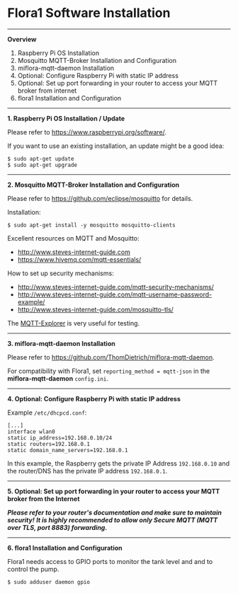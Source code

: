 # Flora1 Software Installation

----
**Overview**

1. Raspberry Pi OS Installation
2. Mosquitto MQTT-Broker Installation and Configuration
3. miflora-mqtt-daemon Installation
4. Optional: Configure Raspberry Pi with static IP address
5. Optional: Set up port forwarding in your router to access your MQTT broker from internet
6. flora1 Installation and Configuration

----
**1. Raspberry Pi OS Installation / Update**

Please refer to https://www.raspberrypi.org/software/.

If you want to use an existing installation, an update might be a good idea:
```
$ sudo apt-get update
$ sudo apt-get upgrade
```
----
**2. Mosquitto MQTT-Broker Installation and Configuration**

Please refer to https://github.com/eclipse/mosquitto for details.

Installation:
```
$ sudo apt-get install -y mosquitto mosquitto-clients
```

Excellent resources on MQTT and Mosquitto:
* http://www.steves-internet-guide.com
* https://www.hivemq.com/mqtt-essentials/

How to set up security mechanisms:
* http://www.steves-internet-guide.com/mqtt-security-mechanisms/
* http://www.steves-internet-guide.com/mqtt-username-password-example/
* http://www.steves-internet-guide.com/mosquitto-tls/

The [MQTT-Explorer](https://github.com/thomasnordquist/MQTT-Explorer) is very useful for testing.

----
**3. miflora-mqtt-daemon Installation**

Please refer to https://github.com/ThomDietrich/miflora-mqtt-daemon.

For compatibility with Flora1, set `reporting_method = mqtt-json` in the **miflora-mqtt-daemon** `config.ini`.

----
**4. Optional: Configure Raspberry Pi with static IP address**

Example `/etc/dhcpcd.conf`:
```
[...]
interface wlan0
static ip_address=192.168.0.10/24
static routers=192.168.0.1
static domain_name_servers=192.168.0.1
```
In this example, the Raspberry gets the private IP Address `192.168.0.10` and the router/DNS has the private IP address ```192.168.0.1```.

----
**5. Optional: Set up port forwarding in your router to access your MQTT broker from the Internet**

***Please refer to your router's documentation and make sure to maintain security!***
***It is highly recommended to allow only Secure MQTT (MQTT over TLS, port 8883) forwarding.***

----
**6. flora1 Installation and Configuration**

Flora1 needs access to GPIO ports to monitor the tank level and and to control the pump.

```$ sudo adduser daemon gpio```
